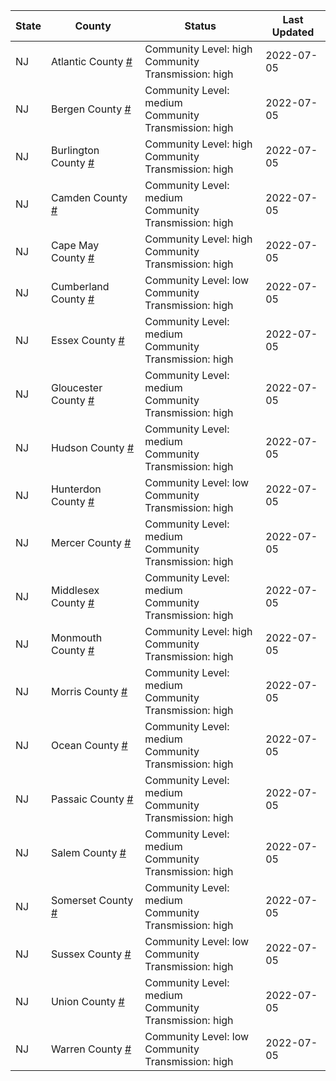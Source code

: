 State | County | Status | Last Updated
--- | --- | --- | --- 
NJ | Atlantic County <a href="#atlantic_county">#</a> | <a name="atlantic_county"></a>Community Level: high<br/>Community Transmission: high | 2022-07-05
NJ | Bergen County <a href="#bergen_county">#</a> | <a name="bergen_county"></a>Community Level: medium<br/>Community Transmission: high | 2022-07-05
NJ | Burlington County <a href="#burlington_county">#</a> | <a name="burlington_county"></a>Community Level: high<br/>Community Transmission: high | 2022-07-05
NJ | Camden County <a href="#camden_county">#</a> | <a name="camden_county"></a>Community Level: medium<br/>Community Transmission: high | 2022-07-05
NJ | Cape May County <a href="#cape_may_county">#</a> | <a name="cape_may_county"></a>Community Level: high<br/>Community Transmission: high | 2022-07-05
NJ | Cumberland County <a href="#cumberland_county">#</a> | <a name="cumberland_county"></a>Community Level: low<br/>Community Transmission: high | 2022-07-05
NJ | Essex County <a href="#essex_county">#</a> | <a name="essex_county"></a>Community Level: medium<br/>Community Transmission: high | 2022-07-05
NJ | Gloucester County <a href="#gloucester_county">#</a> | <a name="gloucester_county"></a>Community Level: medium<br/>Community Transmission: high | 2022-07-05
NJ | Hudson County <a href="#hudson_county">#</a> | <a name="hudson_county"></a>Community Level: medium<br/>Community Transmission: high | 2022-07-05
NJ | Hunterdon County <a href="#hunterdon_county">#</a> | <a name="hunterdon_county"></a>Community Level: low<br/>Community Transmission: high | 2022-07-05
NJ | Mercer County <a href="#mercer_county">#</a> | <a name="mercer_county"></a>Community Level: medium<br/>Community Transmission: high | 2022-07-05
NJ | Middlesex County <a href="#middlesex_county">#</a> | <a name="middlesex_county"></a>Community Level: medium<br/>Community Transmission: high | 2022-07-05
NJ | Monmouth County <a href="#monmouth_county">#</a> | <a name="monmouth_county"></a>Community Level: high<br/>Community Transmission: high | 2022-07-05
NJ | Morris County <a href="#morris_county">#</a> | <a name="morris_county"></a>Community Level: medium<br/>Community Transmission: high | 2022-07-05
NJ | Ocean County <a href="#ocean_county">#</a> | <a name="ocean_county"></a>Community Level: medium<br/>Community Transmission: high | 2022-07-05
NJ | Passaic County <a href="#passaic_county">#</a> | <a name="passaic_county"></a>Community Level: medium<br/>Community Transmission: high | 2022-07-05
NJ | Salem County <a href="#salem_county">#</a> | <a name="salem_county"></a>Community Level: medium<br/>Community Transmission: high | 2022-07-05
NJ | Somerset County <a href="#somerset_county">#</a> | <a name="somerset_county"></a>Community Level: medium<br/>Community Transmission: high | 2022-07-05
NJ | Sussex County <a href="#sussex_county">#</a> | <a name="sussex_county"></a>Community Level: low<br/>Community Transmission: high | 2022-07-05
NJ | Union County <a href="#union_county">#</a> | <a name="union_county"></a>Community Level: medium<br/>Community Transmission: high | 2022-07-05
NJ | Warren County <a href="#warren_county">#</a> | <a name="warren_county"></a>Community Level: low<br/>Community Transmission: high | 2022-07-05
